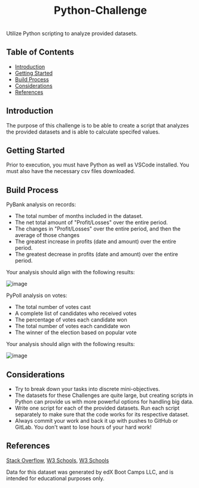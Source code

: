 <h1 align="center"> Python-Challenge </h1> <br>
Utilize Python scripting to analyze provided datasets.

## Table of Contents

- [Introduction](#introduction)
- [Getting Started](#getting-started)
- [Build Process](#build-process)
- [Considerations](#considerations)
- [References](#references)


## Introduction

The purpose of this challenge is to be able to create a script that analyzes the provided datasets and is able to calculate specifed values.


## Getting Started

Prior to execution, you must have Python as well as VSCode installed. You must also have the necessary csv files downloaded.


## Build Process

PyBank analysis on records:
- The total number of months included in the dataset.
- The net total amount of "Profit/Losses" over the entire period.
- The changes in "Profit/Losses" over the entire period, and then the average of those changes
- The greatest increase in profits (date and amount) over the entire period.
- The greatest decrease in profits (date and amount) over the entire period.

Your analysis should align with the following results:

  ![image](https://github.com/myoingco/python-challenge/assets/160566342/b599675c-ea47-4177-afb1-eacb092cf761)

PyPoll analysis on votes:
- The total number of votes cast
- A complete list of candidates who received votes
- The percentage of votes each candidate won
- The total number of votes each candidate won
- The winner of the election based on popular vote

Your analysis should align with the following results:

  ![image](https://github.com/myoingco/python-challenge/assets/160566342/b86281c6-05d9-466f-a10f-fdea3cc58b05)


## Considerations

- Try to break down your tasks into discrete mini-objectives.
- The datasets for these Challenges are quite large, but creating scripts in Python can provide us with more powerful options for handling big data.
- Write one script for each of the provided datasets. Run each script separately to make sure that the code works for its respective dataset.
- Always commit your work and back it up with pushes to GitHub or GitLab. You don't want to lose hours of your hard work!


## References

[Stack Overflow](https://stackoverflow.com/questions/24154232/vba-to-select-all-columns-in-a-worksheet-and-auto-adjust-all-columns-width-in-ex),
[W3 Schools](https://www.w3schools.com/python/gloss_python_elif.asp),
[W3 Schools](https://www.w3schools.com/python/python_conditions.asp)

Data for this dataset was generated by edX Boot Camps LLC, and is intended for educational purposes only.

